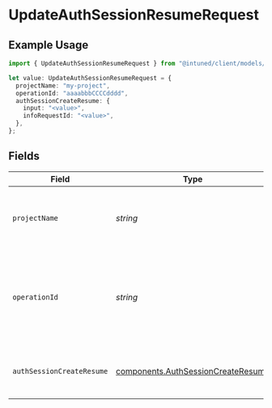 # UpdateAuthSessionResumeRequest

## Example Usage

```typescript
import { UpdateAuthSessionResumeRequest } from "@intuned/client/models/operations";

let value: UpdateAuthSessionResumeRequest = {
  projectName: "my-project",
  operationId: "aaaabbbCCCCdddd",
  authSessionCreateResume: {
    input: "<value>",
    infoRequestId: "<value>",
  },
};
```

## Fields

| Field                                                                                              | Type                                                                                               | Required                                                                                           | Description                                                                                        | Example                                                                                            |
| -------------------------------------------------------------------------------------------------- | -------------------------------------------------------------------------------------------------- | -------------------------------------------------------------------------------------------------- | -------------------------------------------------------------------------------------------------- | -------------------------------------------------------------------------------------------------- |
| `projectName`                                                                                      | *string*                                                                                           | :heavy_check_mark:                                                                                 | Your project name. It is the name you provide when creating a project.                             | my-project                                                                                         |
| `operationId`                                                                                      | *string*                                                                                           | :heavy_check_mark:                                                                                 | The ID for the requested auth session creation operation. This is obtained from the start request. | aaaabbbCCCCdddd                                                                                    |
| `authSessionCreateResume`                                                                          | [components.AuthSessionCreateResume](../../models/components/authsessioncreateresume.md)           | :heavy_check_mark:                                                                                 | resume authentication session creation request                                                     |                                                                                                    |